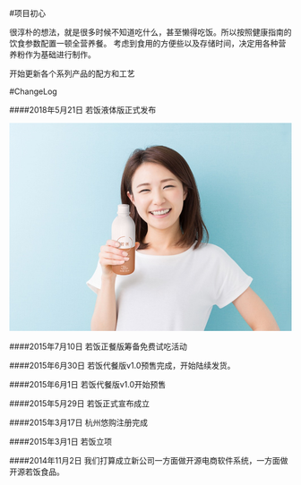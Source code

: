 #项目初心

很淳朴的想法，就是很多时候不知道吃什么，甚至懒得吃饭。所以按照健康指南的饮食参数配置一顿全营养餐。
考虑到食用的方便些以及存储时间，决定用各种营养粉作为基础进行制作。


开始更新各个系列产品的配方和工艺



#ChangeLog

####2018年5月21日
若饭液体版正式发布

![liquid pic](https://github.com/ruffood/ruffood/blob/master/img/rf31w-1.jpg)




####2015年7月10日
若饭正餐版筹备免费试吃活动

####2015年6月30日
若饭代餐版v1.0预售完成，开始陆续发货。

####2015年6月1日
若饭代餐版v1.0开始预售

####2015年5月29日
若饭正式宣布成立

####2015年3月17日
杭州悠购注册完成

####2015年3月1日
若饭立项


####2014年11月2日
我们打算成立新公司一方面做开源电商软件系统，一方面做开源若饭食品。
